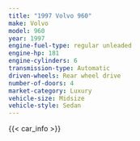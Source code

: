 ```yaml
---
title: "1997 Volvo 960"
make: Volvo
model: 960
year: 1997
engine-fuel-type: regular unleaded
engine-hp: 181
engine-cylinders: 6
transmission-type: Automatic
driven-wheels: Rear wheel drive
number-of-doors: 4
market-category: Luxury
vehicle-size: Midsize
vehicle-style: Sedan
---
```


{{< car_info >}}
